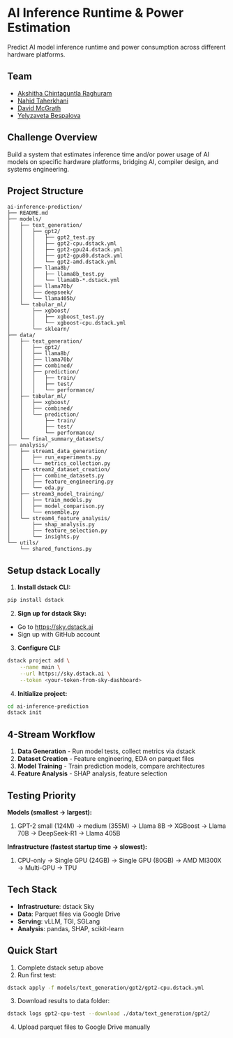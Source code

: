 # AI Inference Runtime & Power Estimation

Predict AI model inference runtime and power consumption across different hardware platforms.

## Team
- [Akshitha Chintaguntla Raghuram](https://github.com/akshithacr12)
- [Nahid Taherkhani](https://github.com/Nahid-taherkhani)
- [David McGrath](https://github.com/digispect-intel)
- [Yelyzaveta Bespalova](https://github.com/lizabespalova) 

## Challenge Overview
Build a system that estimates inference time and/or power usage of AI models on specific hardware platforms, bridging AI, compiler design, and systems engineering.

## Project Structure
```
ai-inference-prediction/
├── README.md
├── models/
│   ├── text_generation/
│   │   ├── gpt2/
│   │   │   ├── gpt2_test.py
│   │   │   ├── gpt2-cpu.dstack.yml
│   │   │   ├── gpt2-gpu24.dstack.yml
│   │   │   ├── gpt2-gpu80.dstack.yml
│   │   │   └── gpt2-amd.dstack.yml
│   │   ├── llama8b/
│   │   │   ├── llama8b_test.py
│   │   │   └── llama8b-*.dstack.yml
│   │   ├── llama70b/
│   │   ├── deepseek/
│   │   └── llama405b/
│   └── tabular_ml/
│       ├── xgboost/
│       │   ├── xgboost_test.py
│       │   └── xgboost-cpu.dstack.yml
│       └── sklearn/
├── data/
│   ├── text_generation/
│   │   ├── gpt2/
│   │   ├── llama8b/
│   │   ├── llama70b/
│   │   ├── combined/
│   │   ├── prediction/
│   │   │   ├── train/
│   │   │   ├── test/
│   │   │   └── performance/
│   ├── tabular_ml/
│   │   ├── xgboost/
│   │   ├── combined/
│   │   └── prediction/
│   │       ├── train/
│   │       ├── test/
│   │       └── performance/
│   └── final_summary_datasets/
├── analysis/
│   ├── stream1_data_generation/
│   │   ├── run_experiments.py
│   │   └── metrics_collection.py
│   ├── stream2_dataset_creation/
│   │   ├── combine_datasets.py
│   │   ├── feature_engineering.py
│   │   └── eda.py
│   ├── stream3_model_training/
│   │   ├── train_models.py
│   │   ├── model_comparison.py
│   │   └── ensemble.py
│   └── stream4_feature_analysis/
│       ├── shap_analysis.py
│       ├── feature_selection.py
│       └── insights.py
└── utils/
    └── shared_functions.py
```

## Setup dstack Locally

1. **Install dstack CLI:**
```bash
pip install dstack
```

2. **Sign up for dstack Sky:**
- Go to https://sky.dstack.ai
- Sign up with GitHub account

3. **Configure CLI:**
```bash
dstack project add \
    --name main \
    --url https://sky.dstack.ai \
    --token <your-token-from-sky-dashboard>
```

4. **Initialize project:**
```bash
cd ai-inference-prediction
dstack init
```

## 4-Stream Workflow

1. **Data Generation** - Run model tests, collect metrics via dstack
2. **Dataset Creation** - Feature engineering, EDA on parquet files
3. **Model Training** - Train prediction models, compare architectures  
4. **Feature Analysis** - SHAP analysis, feature selection

## Testing Priority
**Models (smallest → largest):**
1. GPT-2 small (124M) → medium (355M) → Llama 8B → XGBoost → Llama 70B → DeepSeek-R1 → Llama 405B

**Infrastructure (fastest startup time → slowest):**
1. CPU-only → Single GPU (24GB) → Single GPU (80GB) → AMD MI300X → Multi-GPU → TPU

## Tech Stack
- **Infrastructure**: dstack Sky
- **Data**: Parquet files via Google Drive
- **Serving**: vLLM, TGI, SGLang
- **Analysis**: pandas, SHAP, scikit-learn

## Quick Start
1. Complete dstack setup above
2. Run first test: 
```bash
dstack apply -f models/text_generation/gpt2/gpt2-cpu.dstack.yml
```
3. Download results to data folder:
```bash
dstack logs gpt2-cpu-test --download ./data/text_generation/gpt2/
```
4. Upload parquet files to Google Drive manually